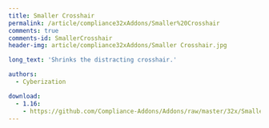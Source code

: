 ```yaml
---
title: Smaller Crosshair
permalink: /article/compliance32xAddons/Smaller%20Crosshair
comments: true
comments-id: SmallerCrosshair
header-img: article/compliance32xAddons/Smaller Crosshair.jpg

long_text: 'Shrinks the distracting crosshair.'

authors:
  - Cyberization

download:
  - 1.16:
    - https://github.com/Compliance-Addons/Addons/raw/master/32x/Smaller%20Crosshair/Smaller%20Crosshair%20-%201.16.zip
---
```

